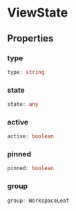 # ViewState



## Properties

### type

```ts
type: string
```



### state

```ts
state: any
```



### active

```ts
active: boolean
```



### pinned

```ts
pinned: boolean
```



### group

```ts
group: WorkspaceLeaf
```



